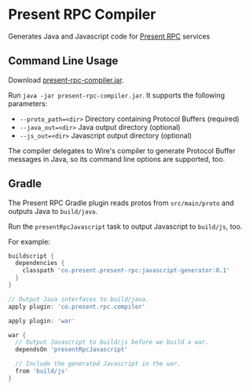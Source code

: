 # Present RPC Compiler

Generates Java and Javascript code for [Present RPC](https://github.com/presentco/present-rpc) 
services

## Command Line Usage

Download [present-rpc-compiler.jar](https://github.com/presentco/present-rpc/raw/master/java/compiler/build/libs/present-rpc-compiler.jar). 

Run `java -jar present-rpc-compiler.jar`. It supports the following parameters:

* `--proto_path=<dir>` Directory containing Protocol Buffers (required)
* `--java_out=<dir>` Java output directory (optional)
* `--js_out=<dir>` Javascript output directory (optional)

The compiler delegates to Wire's compiler to generate Protocol Buffer messages
in Java, so its command line options are supported, too.

## Gradle

The Present RPC Gradle plugin reads protos from `src/main/proto`
and outputs Java to `build/java`.

Run the `presentRpcJavascript` task to output Javascript to `build/js`, too. 

For example:

```groovy
buildscript {
  dependencies {
    classpath 'co.present.present-rpc:javascript-generator:0.1'
  }
}

// Output Java interfaces to build/java.
apply plugin: 'co.present.rpc.compiler'

apply plugin: 'war'

war {
  // Output Javascript to build/js before we build a war.
  dependsOn 'presentRpcJavascript'

  // Include the generated Javascript in the war.
  from 'build/js'
}
```
